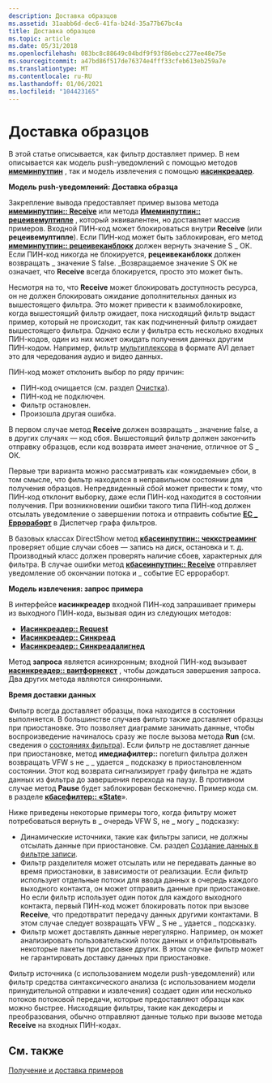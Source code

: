 ```yaml
---
description: Доставка образцов
ms.assetid: 31aabb6d-dec6-41fa-b24d-35a77b67bc4a
title: Доставка образцов
ms.topic: article
ms.date: 05/31/2018
ms.openlocfilehash: 083bc8c88649c04bdf9f93f86ebcc277ee48e75e
ms.sourcegitcommit: a47bd86f517de76374e4fff33cfeb613eb259a7e
ms.translationtype: MT
ms.contentlocale: ru-RU
ms.lasthandoff: 01/06/2021
ms.locfileid: "104423165"
---
```

# <a name="delivering-samples"></a>Доставка образцов

В этой статье описывается, как фильтр доставляет пример. В нем описывается как модель push-уведомлений с помощью методов [**имеминпутпин**](/windows/desktop/api/Strmif/nn-strmif-imeminputpin) , так и модель извлечения с помощью [**иасинкреадер**](/windows/desktop/api/Strmif/nn-strmif-iasyncreader).

**Модель push-уведомлений: Доставка образца**

Закрепление вывода предоставляет пример вызова метода [**имеминпутпин:: Receive**](/windows/desktop/api/Strmif/nf-strmif-imeminputpin-receive) или метода [**Имеминпутпин:: рецеивемултипле**](/windows/desktop/api/Strmif/nf-strmif-imeminputpin-receivemultiple) , который эквивалентен, но доставляет массив примеров. Входной ПИН-код может блокироваться внутри **Receive** (или **рецеивемултипле**). Если ПИН-код может быть заблокирован, его метод [**имеминпутпин:: рецеивеканблокк**](/windows/desktop/api/Strmif/nf-strmif-imeminputpin-receivecanblock) должен вернуть значение S \_ ОК. Если ПИН-код никогда не блокируется, **рецеивеканблокк** должен возвращать \_ значение S false. \_Возвращаемое значение S ОК не означает, что **Receive** всегда блокируется, просто это может быть.

Несмотря на то, что **Receive** может блокировать доступность ресурса, он не должен блокировать ожидание дополнительных данных из вышестоящего фильтра. Это может привести к взаимоблокировке, когда вышестоящий фильтр ожидает, пока нисходящий фильтр выдаст пример, который не происходит, так как подчиненный фильтр ожидает вышестоящего фильтра. Однако если у фильтра есть несколько входных ПИН-кодов, один из них может ожидать получения данных другим ПИН-кодом. Например, фильтр [мультиплексора](avi-mux-filter.md) в формате AVI делает это для чередования аудио и видео данных.

ПИН-код может отклонить выбор по ряду причин:

-   ПИН-код очищается (см. раздел [Очистка](flushing.md)).
-   ПИН-код не подключен.
-   Фильтр остановлен.
-   Произошла другая ошибка.

В первом случае метод **Receive** должен возвращать \_ значение false, а в других случаях — код сбоя. Вышестоящий фильтр должен закончить отправку образцов, если код возврата имеет значение, отличное от S \_ ОК.

Первые три варианта можно рассматривать как «ожидаемые» сбои, в том смысле, что фильтр находился в неправильном состоянии для получения образцов. Непредвиденный сбой может привести к тому, что ПИН-код отклонит выборку, даже если ПИН-код находится в состоянии получения. При возникновении ошибки такого типа ПИН-код должен отсылать уведомление о завершении потока и отправить событие [**EC \_ Еррораборт**](ec-errorabort.md) в Диспетчер графа фильтров.

В базовых классах DirectShow метод [**кбасеинпутпин:: чеккстреаминг**](cbaseinputpin-checkstreaming.md) проверяет общие случаи сбоев — запись на диск, остановка и т. д. Производный класс должен проверять наличие сбоев, характерных для фильтра. В случае ошибки метод [**кбасеинпутпин:: Receive**](cbaseinputpin-receive.md) отправляет уведомление об окончании потока и \_ событие EC еррораборт.

**Модель извлечения: запрос примера**

В интерфейсе **иасинкреадер** входной ПИН-код запрашивает примеры из выходного ПИН-кода, вызывая один из следующих методов:

-   [**Иасинкреадер:: Request**](/windows/desktop/api/Strmif/nf-strmif-iasyncreader-request)
-   [**Иасинкреадер:: Синкреад**](/windows/desktop/api/Strmif/nf-strmif-iasyncreader-syncread)
-   [**Иасинкреадер:: Синкреадалигнед**](/windows/desktop/api/Strmif/nf-strmif-iasyncreader-syncreadaligned)

Метод **запроса** является асинхронным; входной ПИН-код вызывает [**иасинкреадер:: ваитфорнекст**](/windows/desktop/api/Strmif/nf-strmif-iasyncreader-waitfornext) , чтобы дождаться завершения запроса. Два других метода являются синхронными.

**Время доставки данных**

Фильтр всегда доставляет образцы, пока находится в состоянии выполняется. В большинстве случаев фильтр также доставляет образцы при приостановке. Это позволяет диаграмме занимать данные, чтобы воспроизведение начиналось сразу же после вызова метода **Run** (см. сведения о [состояниях фильтра](filter-states.md)). Если фильтр не доставляет данные при приостановке, метод **имедиафилтер::** noreturn фильтра должен возвращать VFW s не \_ \_ удается \_ подсказку в приостановленном состоянии. Этот код возврата сигнализирует графу фильтра не ждать данных из фильтра до завершения перехода на паузу. В противном случае метод **Pause** будет заблокирован бесконечно. Пример кода см. в разделе [**кбасефилтер:: «State**](cbasefilter-getstate.md)».

Ниже приведены некоторые примеры того, когда фильтру может потребоваться вернуть в \_ очередь VFW S, не \_ могу \_ подсказку:

-   Динамические источники, такие как фильтры записи, не должны отсылать данные при приостановке. См. раздел [Создание данных в фильтре записи](producing-data-in-a-capture-filter.md).
-   Фильтр разделителя может отсылать или не передавать данные во время приостановки, в зависимости от реализации. Если фильтр использует отдельные потоки для ввода данных в очередь каждого выходного контакта, он может отправить данные при приостановке. Но если фильтр использует один поток для каждого выходного контакта, первый ПИН-код может блокировать поток при вызове **Receive**, что предотвратит передачу данных другими контактами. В этом случае следует возвращать VFW \_ S не \_ удается \_ подсказку.
-   Фильтр может доставлять данные нерегулярно. Например, он может анализировать пользовательский поток данных и отфильтровывать некоторые пакеты при доставке других. В этом случае фильтр может не гарантировать доставку данных при приостановке.

Фильтр источника (с использованием модели push-уведомлений) или фильтр средства синтаксического анализа (с использованием модели принудительной отправки и извлечения) создает один или несколько потоков потоковой передачи, которые предоставляют образцы как можно быстрее. Нисходящие фильтры, такие как декодеры и преобразования, обычно отправляют данные только при вызове метода **Receive** на входных ПИН-кодах.

## <a name="related-topics"></a>См. также

<dl> <dt>

[Получение и доставка примеров](receiving-and-delivering-samples.md)
</dt> </dl>

 

 



